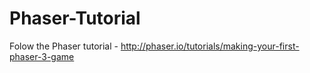# Phaser-Tutorial
Folow the Phaser tutorial - http://phaser.io/tutorials/making-your-first-phaser-3-game
